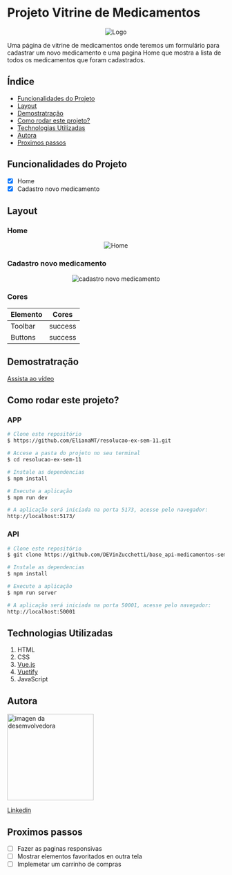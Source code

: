 # Projeto Vitrine de Medicamentos 


<p align="center">
  <img src="../resolucao-ex-sem-11/src/assets/logo.jpg" alt="Logo">
</p>

Uma página de vitrine de medicamentos onde teremos um formulário para cadastrar um novo medicamento e uma pagina Home que mostra a lista de todos os medicamentos que foram cadastrados.

## Índice
- [Funcionalidades do Projeto](#funcionalidades)
- [Layout](#layout)
- [Demostratração](#demostracao)
- [Como rodar este projeto?](#rodar)
- [Technologias Utilizadas](#technologias)
- [Autora](#autora)
- [Proximos passos](#passos)


<a name="funcionalidades"></a>
## Funcionalidades do Projeto

- [x] Home
- [x] Cadastro novo medicamento

<a name="layout"></a>
## Layout

### Home

<p align="center">
  <img src="../resolucao-ex-sem-11/src/assets/home.png" alt="Home">
</p>

### Cadastro novo medicamento

<p align="center">
  <img src="../resolucao-ex-sem-11/src/assets/cadastro.png" alt="cadastro novo medicamento">
</p>


### Cores

<p align="center">

  | Elemento  | Cores |
| ------------- |:-------------:|
| Toolbar      | success    |
| Buttons   | success    |

</p>


<a name="demostracao"></a>
## Demostratração

[Assista ao vídeo](https://youtu.be/Li_2RIVFDis)

<a name="rodar"></a>
## Como rodar este projeto?
### APP
```bash
# Clone este repositório
$ https://github.com/ElianaMT/resolucao-ex-sem-11.git

# Accese a pasta do projeto no seu terminal 
$ cd resolucao-ex-sem-11

# Instale as dependencias
$ npm install

# Execute a aplicação
$ npm run dev

# A aplicação será iniciada na porta 5173, acesse pelo navegador:
http://localhost:5173/
```
### API
```bash
# Clone este repositório
$ git clone https://github.com/DEVinZucchetti/base_api-medicamentos-semana-11

# Instale as dependencias
$ npm install

# Execute a aplicação
$ npm run server

# A aplicação será iniciada na porta 50001, acesse pelo navegador:
http://localhost:50001
```

<a name="technologias"></a>

## Technologias Utilizadas

1. HTML
2. CSS
3. [Vue.js](https://br.vuejs.org) 
4. [Vuetify](https://vuetifyjs.com/en/) 
5. JavaScript

<a name="autora"></a>
## Autora

<img alt="imagen da desemvolvedora" width="200" src="../resolucao-ex-sem-11/src/assets/Eliana.jpg">

[Linkedin](https://www.linkedin.com/in/eliana-morillo-t-48888569/)

<a name="passos"></a>
## Proximos passos
- [ ] Fazer as paginas responsivas
- [ ] Mostrar elementos favoritados en outra tela
- [ ] Implemetar um carrinho de compras